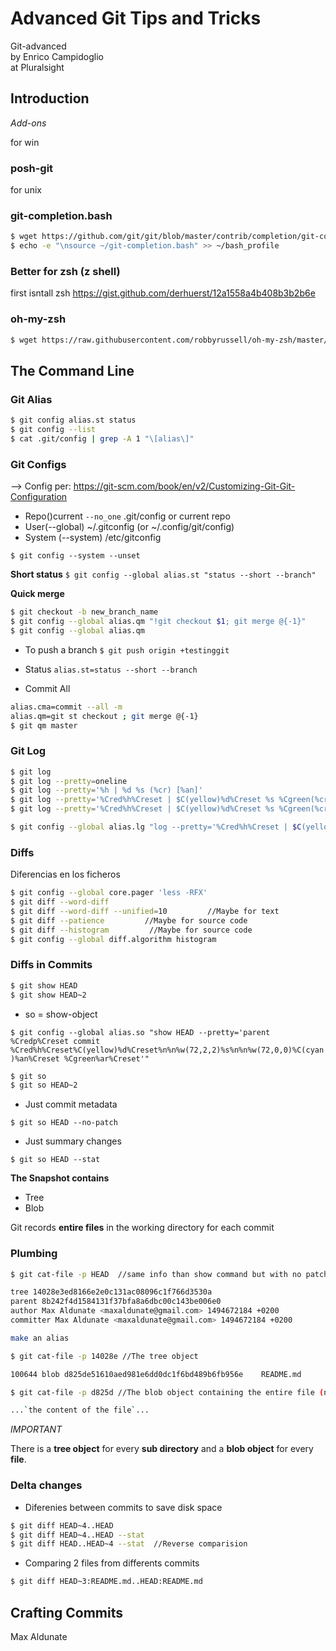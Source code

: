 # Advanced Git Tips and Tricks
Git-advanced   
by Enrico Campidoglio  
at Pluralsight

## Introduction

*Add-ons*

for win
### posh-git
for unix
### git-completion.bash
```bash
$ wget https://github.com/git/git/blob/master/contrib/completion/git-completion.bash --quiet --show-progress -O ~/git-completion.bash
$ echo -e "\nsource ~/git-completion.bash" >> ~/bash_profile
```

### Better for zsh (z shell)
first isntall zsh
https://gist.github.com/derhuerst/12a1558a4b408b3b2b6e

### oh-my-zsh
```bash
$ wget https://raw.githubusercontent.com/robbyrussell/oh-my-zsh/master/tools/install.sh --quiet --show-progress -O ~/install.sh
```

## The Command Line

### Git Alias
```bash
$ git config alias.st status
$ git config --list
$ cat .git/config | grep -A 1 "\[alias\]"
```

### Git Configs

--> Config per: 
https://git-scm.com/book/en/v2/Customizing-Git-Git-Configuration

* Repo()current `--no_one` .git/config or current repo
* User(--global) ~/.gitconfig (or ~/.config/git/config)
* System (--system) /etc/gitconfig

`$ git config --system --unset`

**Short status**
`$ git config --global alias.st "status --short --branch"`

**Quick merge**
```bash
$ git checkout -b new_branch_name
$ git config --global alias.qm "!git checkout $1; git merge @{-1}"
$ git config --global alias.qm
```

* To push a branch
`$ git push origin +testinggit`

* Status
`alias.st=status --short --branch`

* Commit All
```bash
alias.cma=commit --all -m
alias.qm=git st checkout ; git merge @{-1}
$ git qm master
```

### Git Log
```bash
$ git log
$ git log --pretty=oneline
$ git log --pretty='%h | %d %s (%cr) [%an]'
$ git log --pretty='%Cred%h%Creset | $C(yellow)%d%Creset %s %Cgreen(%cr)%Creset %C(cyan)[%an]%Creset'
$ git log --pretty='%Cred%h%Creset | $C(yellow)%d%Creset %s %Cgreen(%cr)%Creset %C(cyan)[%an]%Creset' --graph

$ git config --global alias.lg "log --pretty='%Cred%h%Creset | $C(yellow)%d%Creset %s %Cgreen(%cr)%Creset %C(cyan)[%an]%Creset' --graph"

```

### Diffs
Diferencias en los ficheros

```bash
$ git config --global core.pager 'less -RFX'
$ git diff --word-diff
$ git diff --word-diff --unified=10         //Maybe for text
$ git diff --patience         //Maybe for source code
$ git diff --histogram         //Maybe for source code
$ git config --global diff.algorithm histogram 
```

### Diffs in Commits

```bash
$ git show HEAD
$ git show HEAD~2
```

* so = show-object 

`$ git config --global alias.so "show HEAD --pretty='parent %Credp%Creset commit %Cred%h%Creset%C(yellow)%d%Creset%n%n%w(72,2,2)%s%n%n%w(72,0,0)%C(cyan)%an%Creset %Cgreen%ar%Creset'"`

```bash
$ git so
$ git so HEAD~2
```

* Just commit metadata

`$ git so HEAD --no-patch`

* Just summary changes

`$ git so HEAD --stat`

**The Snapshot contains**
* Tree
* Blob

Git records **entire files** in the working directory for each commit

### Plumbing

```bash
$ git cat-file -p HEAD  //same info than show command but with no patch

tree 14028e3ed8166e2e0c131ac08096c1f766d3530a
parent 8b242f4d1584131f37bfa8a6dbc00c143be006e0
author Max Aldunate <maxaldunate@gmail.com> 1494672184 +0200
committer Max Aldunate <maxaldunate@gmail.com> 1494672184 +0200

make an alias

$ git cat-file -p 14028e //The tree object

100644 blob d825de51610aed981e6dd0dc1f6bd489b6fb956e	README.md

$ git cat-file -p d825d //The blob object containing the entire file (not a diff)

...`the content of the file`...

```

*IMPORTANT*

There is a **tree object** for every **sub directory** and
a **blob object** for every **file**.

### Delta changes

* Diferenies between commits to save disk space
```bash
$ git diff HEAD~4..HEAD
$ git diff HEAD~4..HEAD --stat
$ git diff HEAD..HEAD~4 --stat  //Reverse comparision
```

* Comparing 2 files from differents commits
```bash
$ git diff HEAD~3:README.md..HEAD:README.md
```

## Crafting Commits













Max Aldunate
